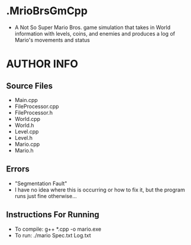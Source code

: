 # .MrioBrsGmCpp

- A Not So Super Mario Bros. game simulation that takes in World information with levels, coins, and enemies and produces a log of Mario's movements and status

# AUTHOR INFO

## Source Files
- Main.cpp
- FileProcessor.cpp
- FileProcessor.h
- World.cpp
- World.h
- Level.cpp
- Level.h
- Mario.cpp
- Mario.h

## Errors
- "Segmentation Fault"
- I have no idea where this is occurring or how to fix it, but the program runs just fine otherwise...

## Instructions For Running
- To compile: g++ *.cpp -o mario.exe
- To run: ./mario Spec.txt Log.txt

